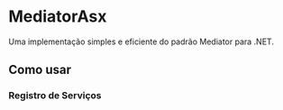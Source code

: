 # MediatorAsx

Uma implementação simples e eficiente do padrão Mediator para .NET.

## Como usar

### Registro de Serviços
